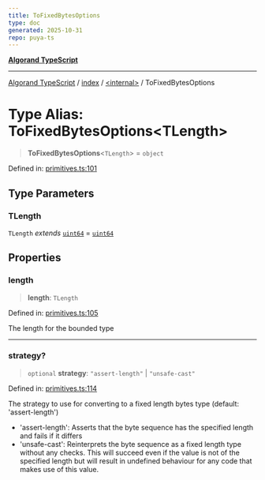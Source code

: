 ```yaml
---
title: ToFixedBytesOptions
type: doc
generated: 2025-10-31
repo: puya-ts
---
```

[**Algorand TypeScript**](../../../README.md)

***

[Algorand TypeScript](../../../modules.md) / [index](../../README.md) / [\<internal\>](../README.md) / ToFixedBytesOptions

# Type Alias: ToFixedBytesOptions\<TLength\>

> **ToFixedBytesOptions**\<`TLength`\> = `object`

Defined in: [primitives.ts:101](https://github.com/algorandfoundation/puya-ts/blob/main/packages/algo-ts/src/primitives.ts#L101)

## Type Parameters

### TLength

`TLength` *extends* [`uint64`](../../type-aliases/uint64.md) = [`uint64`](../../type-aliases/uint64.md)

## Properties

### length

> **length**: `TLength`

Defined in: [primitives.ts:105](https://github.com/algorandfoundation/puya-ts/blob/main/packages/algo-ts/src/primitives.ts#L105)

The length for the bounded type

***

### strategy?

> `optional` **strategy**: `"assert-length"` \| `"unsafe-cast"`

Defined in: [primitives.ts:114](https://github.com/algorandfoundation/puya-ts/blob/main/packages/algo-ts/src/primitives.ts#L114)

The strategy to use for converting to a fixed length bytes type (default: 'assert-length')

- 'assert-length': Asserts that the byte sequence has the specified length and fails if it differs
- 'unsafe-cast': Reinterprets the byte sequence as a fixed length type without any checks. This will succeed even if the value
             is not of the specified length but will result in undefined behaviour for any code that makes use of this value.
